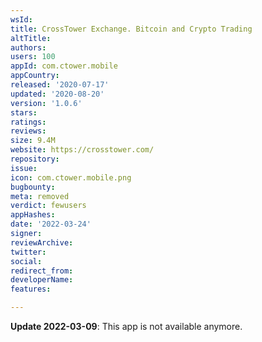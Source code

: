 ```yaml
---
wsId: 
title: CrossTower Exchange. Bitcoin and Crypto Trading
altTitle: 
authors: 
users: 100
appId: com.ctower.mobile
appCountry: 
released: '2020-07-17'
updated: '2020-08-20'
version: '1.0.6'
stars: 
ratings: 
reviews: 
size: 9.4M
website: https://crosstower.com/
repository: 
issue: 
icon: com.ctower.mobile.png
bugbounty: 
meta: removed
verdict: fewusers
appHashes: 
date: '2022-03-24'
signer: 
reviewArchive: 
twitter: 
social: 
redirect_from: 
developerName: 
features: 

---
```


**Update 2022-03-09**: This app is not available anymore.

